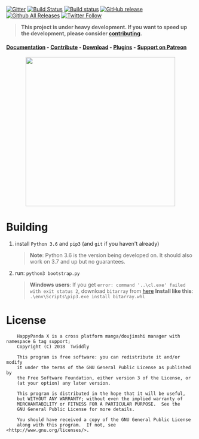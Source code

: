 [![Gitter](https://badges.gitter.im/Join%20Chat.svg)](https://gitter.im/Pewpews/happypandax?utm_source=badge&utm_medium=badge&utm_campaign=pr-badge&utm_content=badge)
[![Build Status](https://travis-ci.org/happypandax/happypandax.svg?branch=dev)](https://travis-ci.org/happypandax/happypandax)
[![Build status](https://ci.appveyor.com/api/projects/status/kx09iuo24ybrqcrl/branch/dev?svg=true)](https://ci.appveyor.com/project/Pewpews/happypandax/branch/dev)
[![GitHub release](https://img.shields.io/github/release/happypandax/happypandax.svg)](https://github.com/happypandax/happypandax/releases/latest)
[![Github All Releases](https://img.shields.io/github/downloads/happypandax/happypandax/total.svg)](https://github.com/happypandax/happypandax/releases)
[![Twitter Follow](https://img.shields.io/twitter/follow/pewspew.svg?style=social&label=Follow)](https://twitter.com/pewspew)

> **This project is under heavy development. If you want to speed up the development, please consider [contributing](https://happypandax.github.io/env.html).**

#### [Documentation](https://happypandax.github.io/) - [Contribute](https://happypandax.github.io/env.html) - [Download](https://github.com/happypandax/happypandax/releases) - [Plugins](https://github.com/happypandax/plugins) - [Support on Patreon](https://www.patreon.com/twiddly)

<p align="center">
<img src="https://user-images.githubusercontent.com/11841002/32983531-4ac3fc6c-cc96-11e7-8ba4-c12d9ee0b8a8.png" width="400">
</p>

# Building

1. install `Python 3.6` and `pip3` (and `git` if you haven't already)
    > **Note**: Python 3.6 is the version being developed on. It should also work on 3.7 and up but no guarantees.
2. run: `python3 bootstrap.py`
    > **Windows users**: If you get `error: command '..\cl.exe' failed with exit status 2`, download `bitarray` from [here](http://www.lfd.uci.edu/%7Egohlke/pythonlibs/#bitarray)
    > **Install like this**: `.\env\Scripts\pip3.exe install bitarray.whl`

# License

```
    HappyPanda X is a cross platform manga/doujinshi manager with namespace & tag support;
    Copyright (C) 2018  Twiddly

    This program is free software: you can redistribute it and/or modify
    it under the terms of the GNU General Public License as published by
    the Free Software Foundation, either version 3 of the License, or
    (at your option) any later version.

    This program is distributed in the hope that it will be useful,
    but WITHOUT ANY WARRANTY; without even the implied warranty of
    MERCHANTABILITY or FITNESS FOR A PARTICULAR PURPOSE.  See the
    GNU General Public License for more details.

    You should have received a copy of the GNU General Public License
    along with this program.  If not, see <http://www.gnu.org/licenses/>.
```